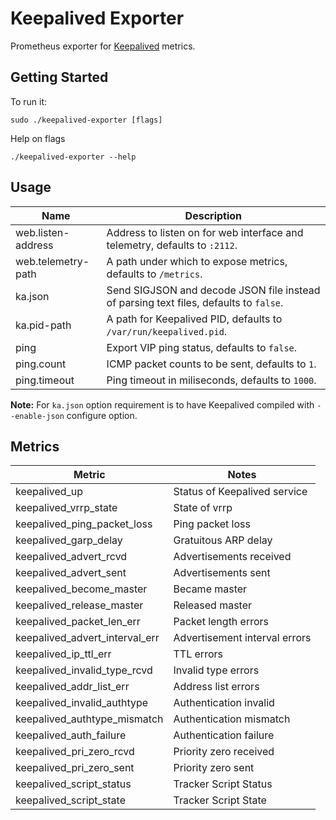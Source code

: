 # Keepalived Exporter
Prometheus exporter for [Keepalived](https://keepalived.org) metrics.

## Getting Started
To run it:
```
sudo ./keepalived-exporter [flags]
```
Help on flags
```
./keepalived-exporter --help
```

## Usage
Name               | Description
-------------------|------------
web.listen-address | Address to listen on for web interface and telemetry, defaults to `:2112`.
web.telemetry-path | A path under which to expose metrics, defaults to `/metrics`.
ka.json            | Send SIGJSON and decode JSON file instead of parsing text files, defaults to `false`.
ka.pid-path        | A path for Keepalived PID, defaults to `/var/run/keepalived.pid`.
ping               | Export VIP ping status, defaults to `false`.
ping.count         | ICMP packet counts to be sent, defaults to `1`.
ping.timeout       | Ping timeout in miliseconds, defaults to `1000`.

**Note:** For `ka.json` option requirement is to have Keepalived compiled with `--enable-json` configure option.

## Metrics
| Metric                         | Notes
|--------------------------------|------------------------------------------------
| keepalived_up                  | Status of Keepalived service
| keepalived_vrrp_state          | State of vrrp
| keepalived_ping_packet_loss    | Ping packet loss
| keepalived_garp_delay          | Gratuitous ARP delay
| keepalived_advert_rcvd         | Advertisements received
| keepalived_advert_sent         | Advertisements sent
| keepalived_become_master       | Became master
| keepalived_release_master      | Released master
| keepalived_packet_len_err      | Packet length errors
| keepalived_advert_interval_err | Advertisement interval errors
| keepalived_ip_ttl_err          | TTL errors
| keepalived_invalid_type_rcvd   | Invalid type errors
| keepalived_addr_list_err       | Address list errors
| keepalived_invalid_authtype    | Authentication invalid
| keepalived_authtype_mismatch   | Authentication mismatch
| keepalived_auth_failure        | Authentication failure
| keepalived_pri_zero_rcvd       | Priority zero received
| keepalived_pri_zero_sent       | Priority zero sent
| keepalived_script_status       | Tracker Script Status
| keepalived_script_state        | Tracker Script State
